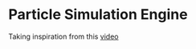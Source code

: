 # Particle Simulation Engine

Taking inspiration from this [video](https://www.youtube.com/watch?v=RjPBtxIupQA)